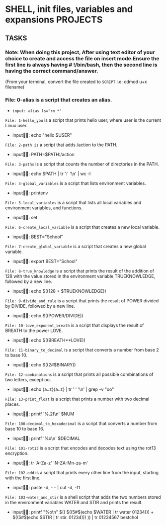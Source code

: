 # SHELL, init files, variables and expansions PROJECTS

## TASKS

### Note: When doing this project, After using text editor of your choice to create and access the file on insert mode.Ensure the first line is always having # !/bin/bash, then the second line is having the correct command/answer.
(From your terminal, convert the file created to `SCRIPT` i.e: cdmod u+x filename)

### File: 0-alias is a script that creates an alias.

- `input: alias ls="rm *"`

`File: 1-hello_you` is a script that prints hello user, where user is the current Linux user.

- input👩‍💻: echo "hello $USER"

`File: 2-path is` a script that adds /action to the PATH.

- input👩‍💻: PATH=$PATH:/action

`File: 3-paths` is a script that counts the number of directories in the PATH.

- input👩‍💻: echo $PATH | tr ':' '\n' | wc -l 

`File: 4-global_variables` is a script that lists environment variables.

- input👩‍💻: printenv

`File: 5-local_variables` is a script that lists all local variables and environment variables, and functions.

- input👩‍💻: set

`File: 6-create_local_variable` is a script that creates a new local variable.

- input👩‍💻: BEST="School"

`File: 7-create_global_variable` is a script that creates a new global variable.

- input👩‍💻: export BEST="School"

`File: 8-true_knowledge` is a script that prints the result of the addition of 128 with the value stored in the environment variable TRUEKNOWLEDGE, followed by a new line.

- input👩‍💻: echo $((128 + $TRUEKNOWLEDGE))

`File: 9-divide_and_rule` is a script that prints the result of POWER divided by DIVIDE, followed by a new line.

- input👩‍💻: echo $((POWER/DIVIDE))

`File: 10-love_exponent_breath` is a script that displays the result of BREATH to the power LOVE.

- input👩‍💻: echo $((BREATH**LOVE))

`File: 11-binary_to_decimal` is a script that converts a number from base 2 to base 10.

- input👩‍💻: echo $((2#$BINARY))

`File: 12-combinations` is a script that prints all possible combinations of two letters, except oo.

- input👩‍💻: echo {a..z}{a..z} | tr ' ' '\n' | grep -v "oo"

`File: 13-print_float` is a script that prints a number with two decimal places.

- input👩‍💻: printf '%.2f\n' $NUM

`File: 100-decimal_to_hexadecimal` is a script that converts a number from base 10 to base 16.

- input👩‍💻: printf '%x\n' $DECIMAL

`File: 101-rot13` is a script that encodes and decodes text using the rot13 encryption.

- input👩‍💻: tr 'A-Za-z' 'N-ZA-Mn-za-m'

`File: 102-odd` is a script that prints every other line from the input, starting with the first line.

- input👩‍💻: paste -d, - - | cut -d, -f1

`File: 103-water_and_stir` is a shell script that adds the two numbers stored in the environment variables WATER and STIR and prints the result.

- input👩‍💻: printf "%o\n" $(( $((5#$(echo $WATER | tr water 01234))) + $((5#$(echo $STIR | tr stir. 01234))) )) | tr 01234567 bestchol
